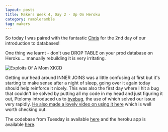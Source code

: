 ```yaml
---
layout: posts
title: Makers Week 4, Day 2 - Up On Heroku
category: rambleramble
tag: makers
---
```


So today I was paired with the fantastic [Chris](https://github.com/Wynndow) for the 2nd day of our introduction to databases!

One thing we learnt - don't use DROP TABLE on your prod database on Heroku.... manually rebuilding it is very irritating.

![Exploits Of A Mom XKCD](http://imgs.xkcd.com/comics/exploits_of_a_mom.png)

Getting our head around INNER JOINS was a little confusing at first but it's starting to make sense after a night of sleep, going over it again today should help reinforce it nicely. This was also the first day where I hit a bug that couldn't be solved by putting all my code in my head and just figuring it out, Ptolomy introduced us to [byebug](https://github.com/deivid-rodriguez/byebug), the use of which solved our issue very rapidly. [He also made a lovely video on using it here](https://www.youtube.com/watch?v=FbXBx44JdRk) which is well worth checking out.

The codebase from Tuesday is available [here](https://github.com/michaellennox/bookmark_manager/tree/chris) and the heroku app is available [here](afternoon-savannah-3001.herokuapp.com).
